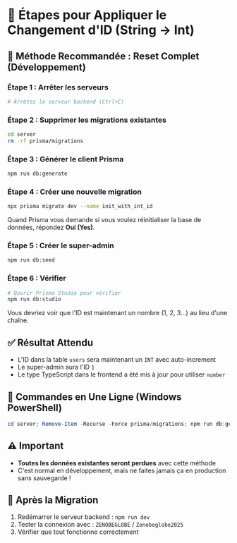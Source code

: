 # 📝 Étapes pour Appliquer le Changement d'ID (String → Int)

## 🎯 Méthode Recommandée : Reset Complet (Développement)

### Étape 1 : Arrêter les serveurs
```bash
# Arrêtez le serveur backend (Ctrl+C)
```

### Étape 2 : Supprimer les migrations existantes
```bash
cd server
rm -rf prisma/migrations
```

### Étape 3 : Générer le client Prisma
```bash
npm run db:generate
```

### Étape 4 : Créer une nouvelle migration
```bash
npx prisma migrate dev --name init_with_int_id
```
Quand Prisma vous demande si vous voulez réinitialiser la base de données, répondez **Oui (Yes)**.

### Étape 5 : Créer le super-admin
```bash
npm run db:seed
```

### Étape 6 : Vérifier
```bash
# Ouvrir Prisma Studio pour vérifier
npm run db:studio
```

Vous devriez voir que l'ID est maintenant un nombre (1, 2, 3...) au lieu d'une chaîne.

## ✅ Résultat Attendu

- L'ID dans la table `users` sera maintenant un `INT` avec auto-increment
- Le super-admin aura l'ID `1`
- Le type TypeScript dans le frontend a été mis à jour pour utiliser `number`

## 🔄 Commandes en Une Ligne (Windows PowerShell)

```powershell
cd server; Remove-Item -Recurse -Force prisma/migrations; npm run db:generate; npx prisma migrate dev --name init_with_int_id; npm run db:seed
```

## ⚠️ Important

- **Toutes les données existantes seront perdues** avec cette méthode
- C'est normal en développement, mais ne faites jamais ça en production sans sauvegarde !

## 🚀 Après la Migration

1. Redémarrer le serveur backend : `npm run dev`
2. Tester la connexion avec : `ZENOBEGLOBE` / `Zenobeglobe2025`
3. Vérifier que tout fonctionne correctement

